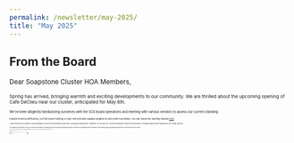 ```yaml
---
permalink: /newsletter/may-2025/
title: "May 2025"
---
```

## From the Board

<small>Dear Soapstone Cluster HOA Members,<small>

<small>Spring has arrived, bringing warmth and exciting developments to our community. We are thrilled about the upcoming opening of Cafe DeClieu near our cluster, anticipated for May 6th.<small>

<small>We've been diligently familiarizing ourselves with the SCA board operations and meeting with various vendors to assess our current standing.<small>

<small>Despite technical difficulties, our first board meeting on April 16th provided valuable updates on last month's activities. You can review the meeting minutes [here](https://docs.google.com/document/d/15rQ9ToDfrzOQHw_eH-nnpeS_NYOBGD5q/edit?usp=sharing&ouid=112715785925501502631&rtpof=true&sd=true&utm_source=hs_email&utm_medium=email&_hsenc=p2ANqtz-9FkEMRWHBwimFSA2fmBd8mU2LLXe_W8oCKjcgG32wZBVMDaocsJMvImA6XG17k0iEv_JO4).<small>

<small>A fallen tree from RA property caused damage to cluster and homeowner properties, including a retaining wall. Thankfully, no one was hurt. We are working with vendors and insurance to manage repairs without tapping into our capital reserves.<small>

<small>Our revamped Cluster website is your go-to resource for information, including quick links to essential contacts and documents. We welcome your feedback! Monthly newsletters, board meeting minutes, and financial reports from GHA will be posted for your review.<small>

<small>Join us at the next meeting to discuss our upcoming capital project priorities, such as the parking lot. Your ideas are welcome!<small>

<small>Warm regards,<small>
<small>The HOA Board<small>

<small>Reminder that this spring you can help the environment by planting native plants. See this article on great reasons to Garden with [Natives](https://www.plantnovanatives.org/post/five-great-reasons-to-garden-with-natives?utm_source=hs_email&utm_medium=email&_hsenc=p2ANqtz-9FkEMRWHBwimFSA2fmBd8mU2LLXe_W8oCKjcgG32wZBVMDaocsJMvImA6XG17k0iEv_JO4).<small>

## Reminders
<small>May 14, 2025 - Wednesday 7 pm<small>
<small>Board of Directors meeting<small>

<small>Zoom Meeting ID: 846 7302 4699<small>
<small>Passcode: 141288<small>
<small>[Link](https://us06web.zoom.us/j/84673024699?pwd=BvakfEFaF2tb8TuHl75eiXaC8ApJvM.1)<small>

## CLUSTER EVENTS

<small>Week of May 12th - a new playground will be installed in the Hearthstone island. Please look out for signs if you need to move your car during that week.<small>

## COMMUNITY EVENTS

<small>May 2 - Herndon Friday Nigh Live<small>  
<small>May 3 - Spring Festival at Walker Nature Center (free)<small>  
<small>May 3 & 4 - The Producers the musical at Reston Community Center<small>  
<small>May 5 - "Milk" - CenterStage Cinema (free)<small>  
<small>May 6 - Cafe DeClieu opening<small>  
<small>May 17-18 - Tephra ICA Arts Festival at Reston Town Center<small>  
<small>May 24 - Reston Concerts on the Town (RTC) Lez Zeppelin<small>  
<small>May 29 - Lake Anne Sunset Paddle<small><small>  
